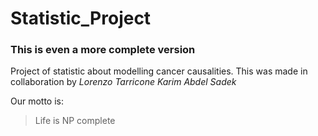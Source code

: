 # Statistic_Project
### This is even a more complete version

Project of statistic about modelling cancer causalities. This was made in collaboration by *Lorenzo Tarricone* *Karim Abdel Sadek*

Our motto is:

> Life is NP complete

